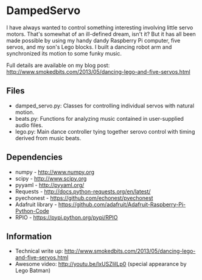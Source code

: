 DampedServo
===========

I have always wanted to control something interesting involving little servo
motors.  That's somewhat of an ill-defined dream, isn't it? But it has all
been made possible by using my handy dandy Raspberry Pi computer, five servos,
and my son's Lego blocks.  I built a dancing robot arm and synchronized its
motion to some funky music.

Full details are available on my blog post: http://www.smokedbits.com/2013/05/dancing-lego-and-five-servos.html

Files
-----
  - damped_servo.py: Classes for controlling individual servos with natural motion.
  - beats.py: Functions for analyzing music contained in user-supplied audio files.
  - lego.py: Main dance controller tying together serovo control with timing derived from music beats.

Dependencies
------------
  - numpy - http://www.numpy.org
  - scipy - http://www.scipy.org
  - pyyaml -  http://pyyaml.org/
  - Requests - http://docs.python-requests.org/en/latest/
  - pyechonest - https://github.com/echonest/pyechonest
  - Adafruit library - https://github.com/adafruit/Adafruit-Raspberry-Pi-Python-Code
  - RPIO - https://pypi.python.org/pypi/RPIO

Information
-----------
  - Technical write up: http://www.smokedbits.com/2013/05/dancing-lego-and-five-servos.html
  - Awesome video: http://youtu.be/lxUSZIiILp0 (special appearance by Lego Batman)
